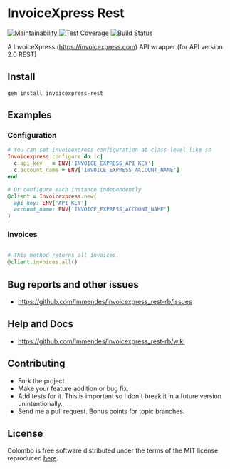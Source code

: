 # InvoiceXpress Rest

[![Maintainability](https://api.codeclimate.com/v1/badges/be131dd589b736269ff3/maintainability)](https://codeclimate.com/github/lmmendes/invoicexpress_rest-rb/maintainability)
[![Test Coverage](https://api.codeclimate.com/v1/badges/be131dd589b736269ff3/test_coverage)](https://codeclimate.com/github/lmmendes/invoicexpress_rest-rb/test_coverage)
[![Build Status](https://travis-ci.org/lmmendes/invoicexpress_rest-rb.svg?branch=master)](https://travis-ci.org/lmmendes/invoicexpress_rest-rb)

A InvoiceXpress (https://invoicexpress.com) API wrapper (for API version 2.0 REST)

## Install

```
gem install invoicexpress-rest
```

## Examples

### Configuration

```ruby
# You can set Invoicexpress configuration at class level like so
Invoicexpress.configure do |c|
  c.api_key   = ENV['INVOICE_EXPRESS_API_KEY']
  c.account_name = ENV['INVOICE_EXPRESS_ACCOUNT_NAME']
end

# Or configure each instance independently
@client = Invoicexpress.new(
  api_key: ENV['API_KEY']
  account_name: ENV['INVOICE_EXPRESS_ACCOUNT_NAME']
)
```

### Invoices

```ruby

# This method returns all invoices.
@client.invoices.all()

```

## Bug reports and other issues

* https://github.com/lmmendes/invoicexpress_rest-rb/issues

## Help and Docs

* https://github.com/lmmendes/invoicexpress_rest-rb/wiki

## Contributing

* Fork the project.
* Make your feature addition or bug fix.
* Add tests for it. This is important so I don't break it in a future version unintentionally.
* Send me a pull request. Bonus points for topic branches.

## License

Colombo is free software distributed under the terms of the MIT license reproduced [here](http://opensource.org/licenses/mit-license.html).
